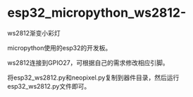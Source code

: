 # esp32_micropython_ws2812-
ws2812渐变小彩灯

micropython使用的esp32的开发板。

ws2812连接到GPIO27，可根据自己的需求修改相应引脚。

将esp32_ws2812.py和neopixel.py复制到器件目录，然后运行esp32_ws2812.py文件即可。

